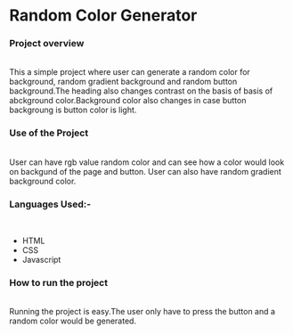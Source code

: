 <h1> Random Color Generator </h1>
<h3>Project overview</h3> <br>
This a simple project where user can generate a random color for background, random gradient background and random button background.The heading also changes contrast on the basis of basis of abckground color.Background color also changes in case button backgroung is button color is light. <br>
<h3>Use of the Project</h3> <br>
User can have rgb value random color and can see how  a color would look on backgund of the page and button. User can also have  random gradient background color. <br>
<h3> Languages Used:-</h3> <br>
<ul>
<li>HTML</li>
<li>CSS</li>
<li>Javascript</li>
</ul>
<h3>How to run the project</h3><br>
Running the project is easy.The user only have to press the button and a random color would be generated.<br>


